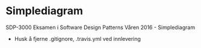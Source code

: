 # Simplediagram
SDP-3000
Eksamen i Software Design Patterns Våren 2016 - Simplediagram 

* Husk å fjerne .gitignore, .travis.yml ved innlevering
